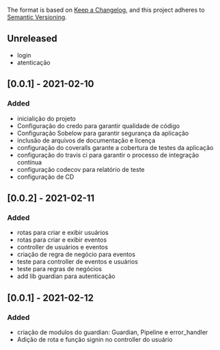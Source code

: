 The format is based on [Keep a Changelog](https://keepachangelog.com/en/1.0.0/),
and this project adheres to [Semantic Versioning](https://semver.org/spec/v2.0.0.html).

## Unreleased
- login
- atenticação

## [0.0.1] - 2021-02-10
### Added
- inicialição do projeto
- Configuração do credo para garantir qualidade de código
- Configuração Sobelow para garantir segurança da aplicação
- inclusão de arquivos de documentação e licença
- configuração do coveralls garante a cobertura de testes da aplicação
- configuração do travis ci para garantir o processo de integração contínua
- configuração codecov para relatório de teste
- configuração de CD

## [0.0.2] - 2021-02-11
### Added
- rotas para criar e exibir usuários
- rotas para criar e exibir eventos
- controller de usuários e eventos
- criação de regra de negócio para eventos
- teste para controller de eventos e usuários
- teste para regras de negócios
- add lib guardian para autenticação

## [0.0.1] - 2021-02-12
### Added
- criação de modulos do guardian: Guardian, Pipeline e error_handler
- Adição de rota e função signin no controller do usuário


